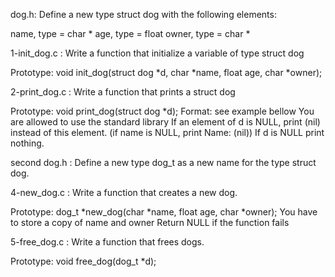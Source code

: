 dog.h:
Define a new type struct dog with the following elements:

name, type = char *
age, type = float
owner, type = char *

1-init_dog.c :
Write a function that initialize a variable of type struct dog

Prototype: void init_dog(struct dog *d, char *name, float age, char *owner);

2-print_dog.c :
Write a function that prints a struct dog

Prototype: void print_dog(struct dog *d);
Format: see example bellow
You are allowed to use the standard library
If an element of d is NULL, print (nil) instead of this element. (if name is NULL, print Name: (nil))
If d is NULL print nothing.

second dog.h :
Define a new type dog_t as a new name for the type struct dog.

4-new_dog.c :
Write a function that creates a new dog.

Prototype: dog_t *new_dog(char *name, float age, char *owner);
You have to store a copy of name and owner
Return NULL if the function fails

5-free_dog.c : 
Write a function that frees dogs.

Prototype: void free_dog(dog_t *d);

